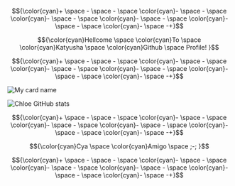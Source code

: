 $${\color{cyan}+ \space - \space - 
\space \color{cyan}- \space - 
\space \color{cyan}- \space - 
\space \color{cyan}- \space -
\space \color{cyan}- \space - 
\space \color{cyan}- \space -+}$$

$${\color{cyan}Hellcome \space \color{cyan}To \space \color{cyan}Katyusha \space
\color{cyan}Github \space Profile!
}$$

$${\color{cyan}+ \space - \space - 
\space \color{cyan}- \space - 
\space \color{cyan}- \space - 
\space \color{cyan}- \space -
\space \color{cyan}- \space - 
\space \color{cyan}- \space -+}$$


![My card name](https://cardivo.vercel.app/api?name=Katyusha&description=Hola,%20I'm%20Katyusha%20welcome%20you%20for%20visiting%20%F0%9F%91%8B&image=https://avatars.githubusercontent.com/u/156493057?s=400&u=214a45ba0da6db16e805aa010456664b3f7d21ce&v=4&backgroundColor=%23ecf0f1&instagram=Zuck&github=chloethesis&pattern=leaf&colorPattern=%23eaeaea)

![Chloe GitHub stats](https://github-readme-stats.vercel.app/api?username=chloethesis&theme=aura&show_icons=true)

$${\color{cyan}+ \space - \space - 
\space \color{cyan}- \space - 
\space \color{cyan}- \space - 
\space \color{cyan}- \space -
\space \color{cyan}- \space - 
\space \color{cyan}- \space -+}$$

$${\color{cyan}Cya \space \color{cyan}Amigo \space ;-;
}$$

$${\color{cyan}+ \space - \space - 
\space \color{cyan}- \space - 
\space \color{cyan}- \space - 
\space \color{cyan}- \space -
\space \color{cyan}- \space - 
\space \color{cyan}- \space -+}$$
